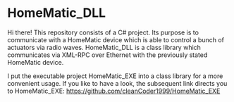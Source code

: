 # HomeMatic_DLL
Hi there! This repository consists of a C# project. Its purpose is to communicate with a HomeMatic device which is able to control a bunch of actuators via radio waves. HomeMatic_DLL is a class library which communicates via XML-RPC over Ethernet with the previously stated HomeMatic device.

I put the executable project HomeMatic_EXE into a class library for a more convenient usage.
If you like to have a look, the subsequent link directs you to HomeMatic_EXE:
https://github.com/cleanCoder1999/HomeMatic_EXE
